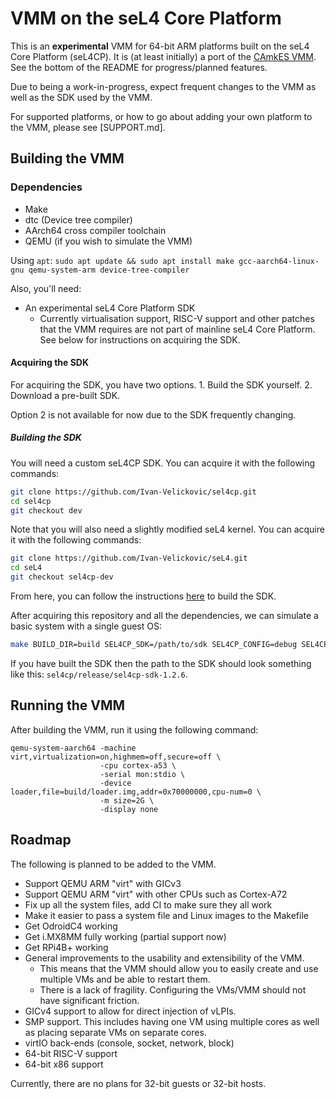 # VMM on the seL4 Core Platform

This is an **experimental** VMM for 64-bit ARM platforms built on the seL4 Core Platform (seL4CP). It is (at least initially) a port of the [CAmkES VMM](https://github.com/sel4/camkes-vm-examples). See the bottom of the README for progress/planned features.

Due to being a work-in-progress, expect frequent changes to the VMM as well as the SDK used by the VMM.

For supported platforms, or how to go about adding your own platform to the VMM, please see [SUPPORT.md].

## Building the VMM

### Dependencies

* Make
* dtc (Device tree compiler)
* AArch64 cross compiler toolchain
* QEMU (if you wish to simulate the VMM)

Using `apt`:
`sudo apt update && sudo apt install make gcc-aarch64-linux-gnu qemu-system-arm device-tree-compiler`

Also, you'll need:
* An experimental seL4 Core Platform SDK
    * Currently virtualisation support, RISC-V support and other patches that
      the VMM requires are not part of mainline seL4 Core Platform. See below
      for instructions on acquiring the SDK.

#### Acquiring the SDK

For acquiring the SDK, you have two options.
    1. Build the SDK yourself.
    2. Download a pre-built SDK.

Option 2 is not available for now due to the SDK frequently changing.

##### Building the SDK

You will need a custom seL4CP SDK. You can acquire it with the following commands:
```sh
git clone https://github.com/Ivan-Velickovic/sel4cp.git
cd sel4cp
git checkout dev
```

Note that you will also need a slightly modified seL4 kernel. You can acquire it with the following commands:
```sh
git clone https://github.com/Ivan-Velickovic/seL4.git
cd seL4
git checkout sel4cp-dev
```

From here, you can follow the instructions [here](https://github.com/Ivan-Velickovic/sel4cp/tree/dev) to build the SDK.

After acquiring this repository and all the dependencies, we can simulate a basic system with a single guest OS:
```sh
make BUILD_DIR=build SEL4CP_SDK=/path/to/sdk SEL4CP_CONFIG=debug SEL4CP_BOARD=qemu_arm_virt_hyp SYSTEM=simple.system
```

If you have built the SDK then the path to the SDK should look something like this: `sel4cp/release/sel4cp-sdk-1.2.6`.

## Running the VMM

After building the VMM, run it using the following command:
```
qemu-system-aarch64 -machine virt,virtualization=on,highmem=off,secure=off \
                    -cpu cortex-a53 \
                    -serial mon:stdio \
                    -device loader,file=build/loader.img,addr=0x70000000,cpu-num=0 \
                    -m size=2G \
                    -display none
```

## Roadmap

The following is planned to be added to the VMM.

* Support QEMU ARM "virt" with GICv3
* Support QEMU ARM "virt" with other CPUs such as Cortex-A72
* Fix up all the system files, add CI to make sure they all work
* Make it easier to pass a system file and Linux images to the Makefile
* Get OdroidC4 working
* Get i.MX8MM fully working (partial support now)
* Get RPi4B+ working
* General improvements to the usability and extensibility of the VMM.
    * This means that the VMM should allow you to easily create and use multiple VMs and be able to restart them.
    * There is a lack of fragility. Configuring the VMs/VMM should not have significant friction.
* GICv4 support to allow for direct injection of vLPIs.
* SMP support. This includes having one VM using multiple cores
  as well as placing separate VMs on separate cores.
* virtIO back-ends (console, socket, network, block)
* 64-bit RISC-V support
* 64-bit x86 support

Currently, there are no plans for 32-bit guests or 32-bit hosts.
